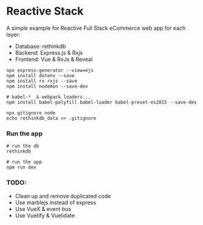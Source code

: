 # Reactive Stack

A simple example for Reactive Full Stack eCommerce web app for each layer:
- Database: rethinkdb
- Backend: Express.js & Rxjs
- Frontend: Vue & RxJs & Reveal

```
npx express-generator --view=ejs
npm install dotenv --save
npm install rx rxjs --save
npm install nodemon --save-dev

# babel-*  & webpack loaders...
npm install babel-polyfill babel-loader babel-preset-es2015 --save-dev
```

```
npx gitignore node
echo rethinkdb_data >> .gitignore
```

### Run the app
```
# run the db
rethinkdb

# run the app
npm run dev
```

### TODO:
- Clean up and remove duplicated code
- Use marblejs instead of express
- Use VueX & event bus
- Use Vuetify & Vuelidate
